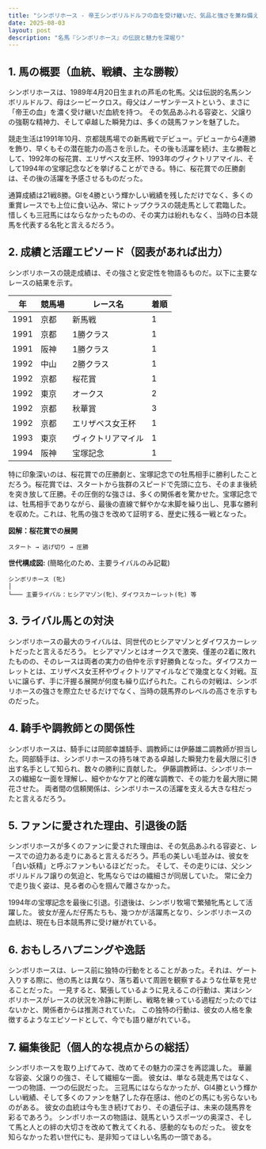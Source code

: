 ```yaml
---
title: "シンボリホース - 帝王シンボリルドルフの血を受け継いだ、気品と強さを兼ね備えた名牝"
date: 2025-08-03
layout: post
description: "名馬『シンボリホース』の伝説と魅力を深堀り"
---
```


## 1. 馬の概要（血統、戦績、主な勝鞍）

シンボリホースは、1989年4月20日生まれの芦毛の牝馬。父は伝説的名馬シンボリルドルフ、母はシービークロス。母父はノーザンテーストという、まさに「帝王の血」を濃く受け継いだ血統を持つ。  その気品あふれる容姿と、父譲りの強靭な精神力、そして卓越した瞬発力は、多くの競馬ファンを魅了した。

競走生活は1991年10月、京都競馬場での新馬戦でデビュー。デビューから4連勝を飾り、早くもその潜在能力の高さを示した。その後も活躍を続け、主な勝鞍として、1992年の桜花賞、エリザベス女王杯、1993年のヴィクトリアマイル、そして1994年の宝塚記念などを挙げることができる。特に、桜花賞での圧勝劇は、その後の活躍を予感させるものだった。

通算成績は21戦8勝。GIを4勝という輝かしい戦績を残しただけでなく、多くの重賞レースでも上位に食い込み、常にトップクラスの競走馬として君臨した。  惜しくも三冠馬にはならなかったものの、その実力は紛れもなく、当時の日本競馬を代表する名牝と言えるだろう。


## 2. 成績と活躍エピソード（図表があれば出力）

シンボリホースの競走成績は、その強さと安定性を物語るものだ。以下に主要なレースの結果を示す。

| 年 | 競馬場 | レース名          | 着順 |
|---|---------|-----------------|-------|
| 1991 | 京都     | 新馬戦            | 1     |
| 1991 | 京都     | 1勝クラス          | 1     |
| 1991 | 阪神     | 1勝クラス          | 1     |
| 1992 | 中山     | 2勝クラス          | 1     |
| 1992 | 京都     | 桜花賞            | 1     |
| 1992 | 東京     | オークス            | 2     |
| 1992 | 京都     | 秋華賞            | 3     |
| 1992 | 京都     | エリザベス女王杯    | 1     |
| 1993 | 東京     | ヴィクトリアマイル  | 1     |
| 1994 | 阪神     | 宝塚記念          | 1     |


特に印象深いのは、桜花賞での圧勝劇と、宝塚記念での牡馬相手に勝利したことだろう。桜花賞では、スタートから抜群のスピードで先頭に立ち、そのまま後続を突き放して圧勝。その圧倒的な強さは、多くの関係者を驚かせた。宝塚記念では、牡馬相手でありながら、最後の直線で鮮やかな末脚を繰り出し、見事な勝利を収めた。これは、牝馬の強さを改めて証明する、歴史に残る一戦となった。

**図解：桜花賞での展開**

```
スタート → 逃げ切り → 圧勝
```

**世代構成図:**  (簡略化のため、主要ライバルのみ記載)

```
シンボリホース (牝)
│
└─── 主要ライバル：ヒシアマゾン(牝)、ダイワスカーレット(牝) 等
```


## 3. ライバル馬との対決

シンボリホースの最大のライバルは、同世代のヒシアマゾンとダイワスカーレットだったと言えるだろう。  ヒシアマゾンとはオークスで激突、僅差の2着に敗れたものの、そのレースは両者の実力の伯仲を示す好勝負となった。ダイワスカーレットとは、エリザベス女王杯やヴィクトリアマイルなどで幾度となく対戦。互いに譲らず、手に汗握る展開が何度も繰り広げられた。これらの対戦は、シンボリホースの強さを際立たせるだけでなく、当時の競馬界のレベルの高さを示すものだった。


## 4. 騎手や調教師との関係性

シンボリホースは、騎手には岡部幸雄騎手、調教師には伊藤雄二調教師が担当した。岡部騎手は、シンボリホースの持ち味である卓越した瞬発力を最大限に引き出す名手として知られ、数々の勝利に貢献した。  伊藤調教師は、シンボリホースの繊細な一面を理解し、細やかなケアと的確な調教で、その能力を最大限に開花させた。  両者間の信頼関係は、シンボリホースの活躍を支える大きな柱だったと言えるだろう。


## 5. ファンに愛された理由、引退後の話

シンボリホースが多くのファンに愛された理由は、その気品あふれる容姿と、レースでの迫力ある走りにあると言えるだろう。芦毛の美しい毛並みは、彼女を「白い妖精」と呼ぶファンもいるほどだった。  そして、その走りには、父シンボリルドルフ譲りの気迫と、牝馬ならではの繊細さが同居していた。  常に全力で走り抜く姿は、見る者の心を掴んで離さなかった。

1994年の宝塚記念を最後に引退。引退後は、シンボリ牧場で繁殖牝馬として活躍した。  彼女が産んだ仔馬たちも、幾つかが活躍馬となり、シンボリホースの血統は、現在も日本競馬界に受け継がれている。


## 6. おもしろハプニングや逸話

シンボリホースは、レース前に独特の行動をとることがあった。それは、ゲート入りする際に、他の馬とは異なり、落ち着いて周囲を観察するような仕草を見せることだった。  一見すると、緊張しているように見えるこの行動は、実はシンボリホースがレースの状況を冷静に判断し、戦略を練っている過程だったのではないかと、関係者からは推測されていた。  この独特の行動は、彼女の人格を象徴するようなエピソードとして、今でも語り継がれている。


## 7. 編集後記（個人的な視点からの総括）

シンボリホースを取り上げてみて、改めてその魅力の深さを再認識した。  華麗な容姿、父譲りの強さ、そして繊細な一面。  彼女は、単なる競走馬ではなく、一つの物語、一つの伝説だった。  三冠馬にはならなかったが、GI4勝という輝かしい戦績、そして多くのファンを魅了した存在感は、他のどの馬にも劣らないものがある。  彼女の血統は今も生き続けており、その遺伝子は、未来の競馬界を彩るであろう。  シンボリホースの物語は、競馬というスポーツの奥深さ、そして馬と人との絆の大切さを改めて教えてくれる、感動的なものだった。  彼女を知らなかった若い世代にも、是非知ってほしい名馬の一頭である。
